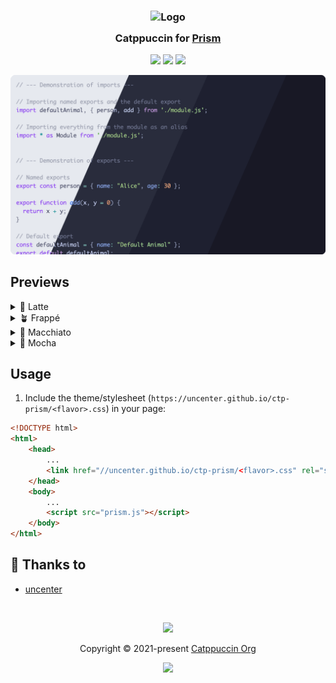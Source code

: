 <h3 align="center">
	<img src="https://raw.githubusercontent.com/catppuccin/catppuccin/main/assets/logos/exports/1544x1544_circle.png" width="100" alt="Logo"/><br/>
	<img src="https://raw.githubusercontent.com/catppuccin/catppuccin/main/assets/misc/transparent.png" height="30" width="0px"/>
	Catppuccin for <a href="https://prismjs.com">Prism</a>
	<img src="https://raw.githubusercontent.com/catppuccin/catppuccin/main/assets/misc/transparent.png" height="30" width="0px"/>
</h3>

<p align="center">
	<a href="https://github.com/catppuccin/prism/stargazers"><img src="https://img.shields.io/github/stars/catppuccin/prism?colorA=363a4f&colorB=b7bdf8&style=for-the-badge"></a>
	<a href="https://github.com/catppuccin/prism/issues"><img src="https://img.shields.io/github/issues/catppuccin/prism?colorA=363a4f&colorB=f5a97f&style=for-the-badge"></a>
	<a href="https://github.com/catppuccin/prism/contributors"><img src="https://img.shields.io/github/contributors/catppuccin/prism?colorA=363a4f&colorB=a6da95&style=for-the-badge"></a>
</p>

<p align="center">
	<img src="assets/preview.webp"/>
</p>

## Previews

<details>
<summary>🌻 Latte</summary>
<img src="assets/latte.webp"/>
</details>
<details>
<summary>🪴 Frappé</summary>
<img src="assets/frappe.webp"/>
</details>
<details>
<summary>🌺 Macchiato</summary>
<img src="assets/macchiato.webp"/>
</details>
<details>
<summary>🌿 Mocha</summary>
<img src="assets/mocha.webp"/>
</details>

## Usage

1. Include the theme/stylesheet (`https://uncenter.github.io/ctp-prism/<flavor>.css`) in your page:

```html
<!DOCTYPE html>
<html>
    <head>
        ...
        <link href="//uncenter.github.io/ctp-prism/<flavor>.css" rel="stylesheet" />
    </head>
    <body>
        ...
        <script src="prism.js"></script>
    </body>
</html>
```

## 💝 Thanks to

- [uncenter](https://github.com/uncenter)

&nbsp;

<p align="center">
	<img src="https://raw.githubusercontent.com/catppuccin/catppuccin/main/assets/footers/gray0_ctp_on_line.svg?sanitize=true" />
</p>

<p align="center">
	Copyright &copy; 2021-present <a href="https://github.com/catppuccin" target="_blank">Catppuccin Org</a>
</p>

<p align="center">
	<a href="https://github.com/catppuccin/catppuccin/blob/main/LICENSE"><img src="https://img.shields.io/static/v1.svg?style=for-the-badge&label=License&message=MIT&logoColor=d9e0ee&colorA=363a4f&colorB=b7bdf8"/></a>
</p>
